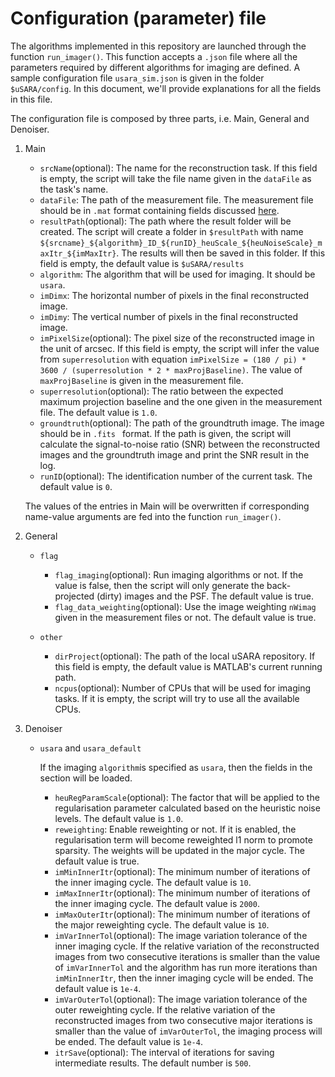 # Configuration (parameter) file

The algorithms implemented in this repository are launched through the function ``run_imager()``. This function accepts a ``.json`` file where all the parameters required by different algorithms for imaging are defined. A sample configuration file ``usara_sim.json`` is given in the folder ``$uSARA/config``. In this document, we'll provide explanations for all the fields in this file.

The configuration file is composed by three parts, i.e. Main, General and Denoiser. 

1. Main
    - ``srcName``(optional): The name for the reconstruction task. If this field is empty, the script will take the file name given in the ``dataFile`` as the task's name.
    - ``dataFile``: The path of the measurement file. The measurement file should be in ``.mat`` format containing fields discussed [here](https://github.com/basp-group/uSARA?tab=readme-ov-file#measurement-file).
    - ``resultPath``(optional): The path where the result folder will be created. The script will create a folder in ``$resultPath`` with name ``${srcname}_${algorithm}_ID_${runID}_heuScale_${heuNoiseScale}_maxItr_${imMaxItr}``. The results will then be saved in this folder. If this field is empty, the default value is ``$uSARA/results``
    - ``algorithm``: The algorithm that will be used for imaging. It should be ``usara``.
    - ``imDimx``: The horizontal number of pixels in the final reconstructed image.
    - ``imDimy``: The vertical number of pixels in the final reconstructed image.
    - ``imPixelSize``(optional): The pixel size of the reconstructed image in the unit of arcsec. If this field is empty, the script will infer the value from ``superresolution`` with equation ``imPixelSize = (180 / pi) * 3600 / (superresolution * 2 * maxProjBaseline)``. The value of ``maxProjBaseline`` is given in the measurement file.
    - ``superresolution``(optional): The ratio between the expected maximum projection baseline and the one given in the measurement file. The default value is ``1.0``.
    - ``groundtruth``(optional): The path of the groundtruth image. The image should be in ``.fits `` format. If the path is given, the script will calculate the signal-to-noise ratio (SNR) between the reconstructed images and the groundtruth image and print the SNR result in the log.
    - ``runID``(optional): The identification number of the current task. The default value is ``0``.

    The values of the entries in Main will be overwritten if corresponding name-value arguments are fed into the function ``run_imager()``.

2. General
    - ``flag``
        - ``flag_imaging``(optional): Run imaging algorithms or not. If the value is false, then the script will only generate the back-projected (dirty) images and the PSF. The default value is true.
        - ``flag_data_weighting``(optional): Use the image weighting ``nWimag`` given in the measurement files or not. The default value is true.

    - ``other``
        - ``dirProject``(optional): The path of the local uSARA repository. If this field is empty, the default value is MATLAB's current running path.
        - ``ncpus``(optional): Number of CPUs that will be used for imaging tasks. If it is empty, the script will try to use all the available CPUs.

3. Denoiser
    - ``usara`` and ``usara_default``
        
        If the imaging ``algorithm``is specified as ``usara``, then the fields in the section will be loaded.
        - ``heuRegParamScale``(optional): The factor that will be applied to the regularisation parameter calculated based on the heuristic noise levels. The default value is ``1.0``.
        - ``reweighting``: Enable reweighting or not. If it is enabled, the regularisation term will become reweighted l1 norm to promote sparsity. The weights will be updated in the major cycle. The default value is true.
        - ``imMinInnerItr``(optional): The minimum number of iterations of the inner imaging cycle. The default value is ``10``.
        - ``imMaxInnerItr``(optional): The minimum number of iterations of the inner imaging cycle. The default value is ``2000``.
        - ``imMaxOuterItr``(optional): The minimum number of iterations of the major reweighting cycle. The default value is ``10``.
        - ``imVarInnerTol``(optional): The image variation tolerance of the inner imaging cycle. If the relative variation of the reconstructed images from two consecutive iterations is smaller than the value of ``imVarInnerTol`` and the algorithm has run more iterations than ``imMinInnerItr``, then the inner imaging cycle will be ended. The default value is ``1e-4``.
        - ``imVarOuterTol``(optional): The image variation tolerance of the outer reweighting cycle. If the relative variation of the reconstructed images from two consecutive major iterations is smaller than the value of ``imVarOuterTol``, the imaging process will be ended. The default value is ``1e-4``.
        - ``itrSave``(optional): The interval of iterations for saving intermediate results. The default number is ``500``.


    

    